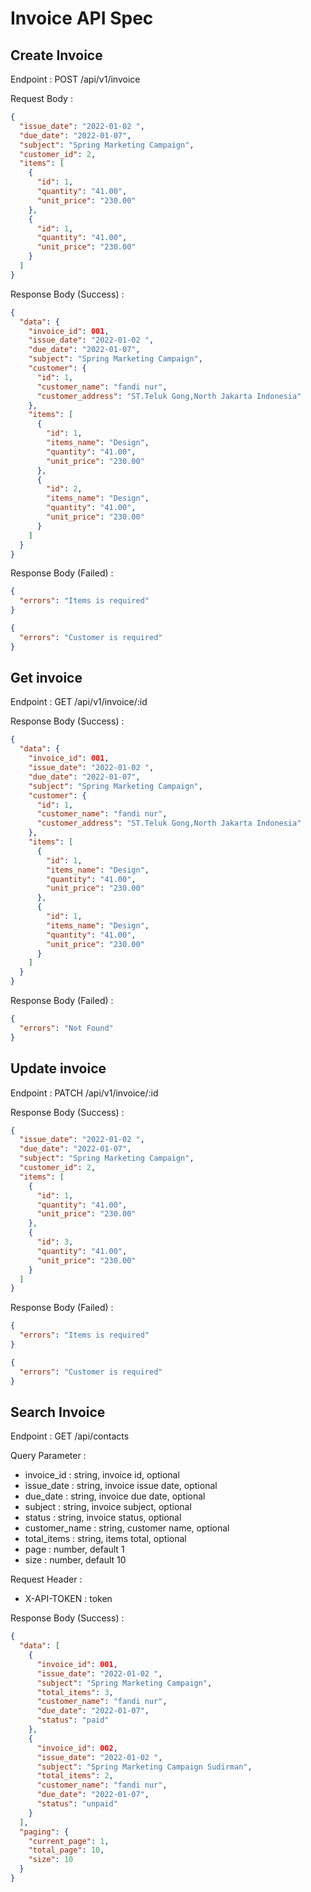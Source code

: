 # Invoice API Spec

## Create Invoice

Endpoint : POST /api/v1/invoice

Request Body :

```json
{
  "issue_date": "2022-01-02 ",
  "due_date": "2022-01-07",
  "subject": "Spring Marketing Campaign",
  "customer_id": 2,
  "items": [
    {
      "id": 1,
      "quantity": "41.00",
      "unit_price": "230.00"
    },
    {
      "id": 1,
      "quantity": "41.00",
      "unit_price": "230.00"
    }
  ]
}
```

Response Body (Success) :

```json
{
  "data": {
    "invoice_id": 001,
    "issue_date": "2022-01-02 ",
    "due_date": "2022-01-07",
    "subject": "Spring Marketing Campaign",
    "customer": {
      "id": 1,
      "customer_name": "fandi nur",
      "customer_address": "ST.Teluk Gong,North Jakarta Indonesia"
    },
    "items": [
      {
        "id": 1,
        "items_name": "Design",
        "quantity": "41.00",
        "unit_price": "230.00"
      },
      {
        "id": 2,
        "items_name": "Design",
        "quantity": "41.00",
        "unit_price": "230.00"
      }
    ]
  }
}
```

Response Body (Failed) :

```json
{
  "errors": "Items is required"
}
```

```json
{
  "errors": "Customer is required"
}
```

## Get invoice

Endpoint : GET /api/v1/invoice/:id

Response Body (Success) :

```json
{
  "data": {
    "invoice_id": 001,
    "issue_date": "2022-01-02 ",
    "due_date": "2022-01-07",
    "subject": "Spring Marketing Campaign",
    "customer": {
      "id": 1,
      "customer_name": "fandi nur",
      "customer_address": "ST.Teluk Gong,North Jakarta Indonesia"
    },
    "items": [
      {
        "id": 1,
        "items_name": "Design",
        "quantity": "41.00",
        "unit_price": "230.00"
      },
      {
        "id": 1,
        "items_name": "Design",
        "quantity": "41.00",
        "unit_price": "230.00"
      }
    ]
  }
}
```

Response Body (Failed) :

```json
{
  "errors": "Not Found"
}
```

## Update invoice

Endpoint : PATCH /api/v1/invoice/:id

Response Body (Success) :

```json
{
  "issue_date": "2022-01-02 ",
  "due_date": "2022-01-07",
  "subject": "Spring Marketing Campaign",
  "customer_id": 2,
  "items": [
    {
      "id": 1,
      "quantity": "41.00",
      "unit_price": "230.00"
    },
    {
      "id": 3,
      "quantity": "41.00",
      "unit_price": "230.00"
    }
  ]
}
```

Response Body (Failed) :

```json
{
  "errors": "Items is required"
}
```

```json
{
  "errors": "Customer is required"
}
```

## Search Invoice

Endpoint : GET /api/contacts

Query Parameter :

- invoice_id : string, invoice id, optional
- issue_date : string, invoice issue date, optional
- due_date : string, invoice due date, optional
- subject : string, invoice subject, optional
- status : string, invoice status, optional
- customer_name : string, customer name, optional
- total_items : string, items total, optional
- page : number, default 1
- size : number, default 10

Request Header :

- X-API-TOKEN : token

Response Body (Success) :

```json
{
  "data": [
    {
      "invoice_id": 001,
      "issue_date": "2022-01-02 ",
      "subject": "Spring Marketing Campaign",
      "total_items": 3,
      "customer_name": "fandi nur",
      "due_date": "2022-01-07",
      "status": "paid"
    },
    {
      "invoice_id": 002,
      "issue_date": "2022-01-02 ",
      "subject": "Spring Marketing Campaign Sudirman",
      "total_items": 2,
      "customer_name": "fandi nur",
      "due_date": "2022-01-07",
      "status": "unpaid"
    }
  ],
  "paging": {
    "current_page": 1,
    "total_page": 10,
    "size": 10
  }
}
```
